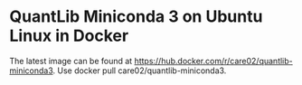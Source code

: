 # QuantLib Miniconda 3 on Ubuntu Linux in Docker

The latest image can be found at https://hub.docker.com/r/care02/quantlib-miniconda3. Use docker pull care02/quantlib-miniconda3.